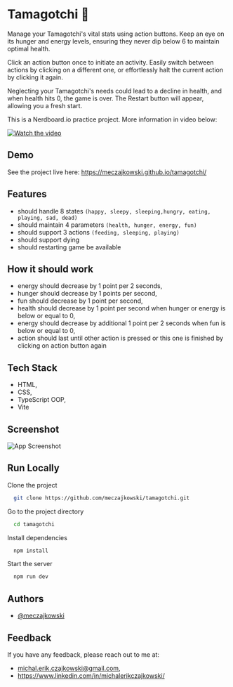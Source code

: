 
# Tamagotchi 👾

Manage your Tamagotchi's vital stats using action buttons. Keep an eye on its hunger and energy levels, ensuring they never dip below 6 to maintain optimal health.

Click an action button once to initiate an activity. Easily switch between actions by clicking on a different one, or effortlessly halt the current action by clicking it again.

Neglecting your Tamagotchi's needs could lead to a decline in health, and when health hits 0, the game is over. The Restart button will appear, allowing you a fresh start.



This is a Nerdboard.io practice project. More information in video below:

[![Watch the video](https://img.youtube.com/vi/ktoU-K6VN2U/hqdefault.jpg)](https://www.youtube.com/embed/ktoU-K6VN2U)





## Demo
See the project live here:
https://meczajkowski.github.io/tamagotchi/


## Features

- should handle 8 states `(happy, sleepy, sleeping,hungry, eating, playing, sad, dead)`
- should maintain 4 parameters `(health, hunger, energy, fun)`
- should support 3 actions `(feeding, sleeping, playing)`
- should support dying
- should restarting game be available


## How it should work

- energy should decrease by 1 point per 2 seconds,
- hunger should decrease by 1 points per second,
- fun should decrease by 1 point per second,
- health should decrease by 1 point per second when hunger or energy is below or equal to 0,
- energy should decrease by additional 1 point per 2 seconds when fun is below or equal to 0,
- action should last until other action is pressed or this one is finished by clicking on action button again


## Tech Stack

- HTML, 
- CSS, 
- TypeScript OOP, 
- Vite




## Screenshot

![App Screenshot](https://github.com/meczajkowski/tamagotchi/assets/110562040/7f5be5ad-a198-4235-b4e1-17872a5010c0)


## Run Locally

Clone the project

```bash
  git clone https://github.com/meczajkowski/tamagotchi.git
```

Go to the project directory

```bash
  cd tamagotchi
```

Install dependencies

```bash
  npm install
```

Start the server

```bash
  npm run dev
```


## Authors

- [@meczajkowski](https://www.github.com/octokatherine)


## Feedback

If you have any feedback, please reach out to me at:
-  michal.erik.czajkowski@gmail.com,
- https://www.linkedin.com/in/michalerikczajkowski/

